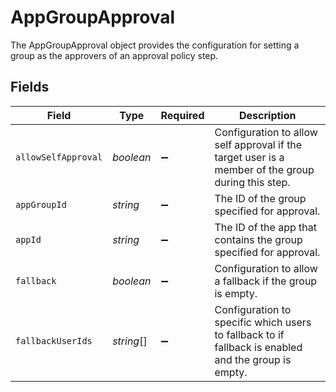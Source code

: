 # AppGroupApproval

The AppGroupApproval object provides the configuration for setting a group as the approvers of an approval policy step.


## Fields

| Field                                                                                               | Type                                                                                                | Required                                                                                            | Description                                                                                         |
| --------------------------------------------------------------------------------------------------- | --------------------------------------------------------------------------------------------------- | --------------------------------------------------------------------------------------------------- | --------------------------------------------------------------------------------------------------- |
| `allowSelfApproval`                                                                                 | *boolean*                                                                                           | :heavy_minus_sign:                                                                                  | Configuration to allow self approval if the target user is a member of the group during this step.  |
| `appGroupId`                                                                                        | *string*                                                                                            | :heavy_minus_sign:                                                                                  | The ID of the group specified for approval.                                                         |
| `appId`                                                                                             | *string*                                                                                            | :heavy_minus_sign:                                                                                  | The ID of the app that contains the group specified for approval.                                   |
| `fallback`                                                                                          | *boolean*                                                                                           | :heavy_minus_sign:                                                                                  | Configuration to allow a fallback if the group is empty.                                            |
| `fallbackUserIds`                                                                                   | *string*[]                                                                                          | :heavy_minus_sign:                                                                                  | Configuration to specific which users to fallback to if fallback is enabled and the group is empty. |